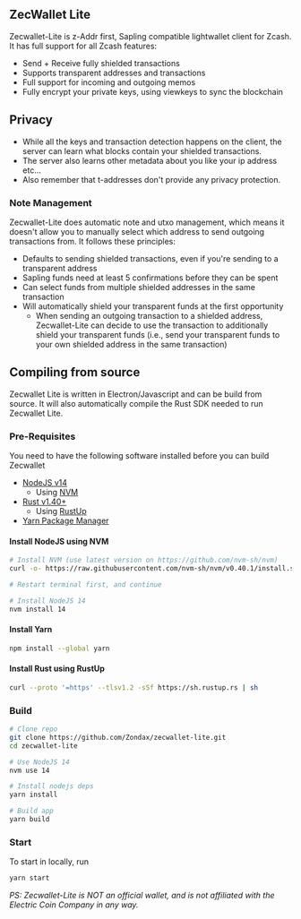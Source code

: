 ## ZecWallet Lite

Zecwallet-Lite is z-Addr first, Sapling compatible lightwallet client for Zcash. It has full support for all Zcash features:

- Send + Receive fully shielded transactions
- Supports transparent addresses and transactions
- Full support for incoming and outgoing memos
- Fully encrypt your private keys, using viewkeys to sync the blockchain

## Privacy

- While all the keys and transaction detection happens on the client, the server can learn what blocks contain your shielded transactions.
- The server also learns other metadata about you like your ip address etc...
- Also remember that t-addresses don't provide any privacy protection.

### Note Management

Zecwallet-Lite does automatic note and utxo management, which means it doesn't allow you to manually select which address to send outgoing transactions from. It follows these principles:

- Defaults to sending shielded transactions, even if you're sending to a transparent address
- Sapling funds need at least 5 confirmations before they can be spent
- Can select funds from multiple shielded addresses in the same transaction
- Will automatically shield your transparent funds at the first opportunity
  - When sending an outgoing transaction to a shielded address, Zecwallet-Lite can decide to use the transaction to additionally shield your transparent funds (i.e., send your transparent funds to your own shielded address in the same transaction)

## Compiling from source

Zecwallet Lite is written in Electron/Javascript and can be build from source. It will also automatically compile the Rust SDK needed to run Zecwallet Lite.

### Pre-Requisites

You need to have the following software installed before you can build Zecwallet

- [NodeJS v14](https://nodejs.org)
  - Using [NVM](https://github.com/nvm-sh/nvm)
- [Rust v1.40+](https://www.rust-lang.org/tools/install)
  - Using [RustUp](https://rustup.rs)
- [Yarn Package Manager](https://classic.yarnpkg.com/lang/en/docs/install/#mac-stable)

#### Install NodeJS using NVM

```bash
# Install NVM (use latest version on https://github.com/nvm-sh/nvm)
curl -o- https://raw.githubusercontent.com/nvm-sh/nvm/v0.40.1/install.sh | bash

# Restart terminal first, and continue

# Install NodeJS 14
nvm install 14
```

#### Install Yarn

```bash
npm install --global yarn
```

#### Install Rust using RustUp

```bash
curl --proto '=https' --tlsv1.2 -sSf https://sh.rustup.rs | sh
```

### Build

```bash
# Clone repo
git clone https://github.com/Zondax/zecwallet-lite.git
cd zecwallet-lite

# Use NodeJS 14
nvm use 14

# Install nodejs deps
yarn install

# Build app
yarn build
```

### Start

To start in locally, run

```bash
yarn start
```

_PS: Zecwallet-Lite is NOT an official wallet, and is not affiliated with the Electric Coin Company in any way._
